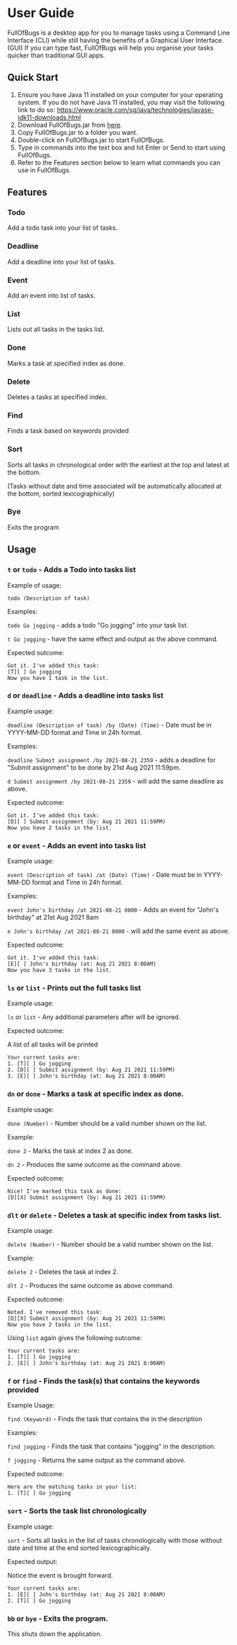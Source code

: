 # User Guide

FullOfBugs is a desktop app for you to manage tasks using a Command Line Interface (CLI) while still having the benefits of a Graphical User Interface. (GUI) If you can type fast, FullOfBugs will help you organise your tasks quicker than traditional GUI apps.

## Quick Start

1. Ensure you have Java 11 installed on your computer for your operating system. If you do not have Java 11 installed, you may visit the following link to do so: https://www.oracle.com/sg/java/technologies/javase-jdk11-downloads.html
2. Download FullOfBugs.jar from [here](https://github.com/XXJJXJ/ip/releases).
3. Copy FullOfBugs.jar to a folder you want.
4. Double-click on FullOfBugs.jar to start FullOfBugs.
5. Type in commands into the text box and hit Enter or Send to start using FullOfBugs.
6. Refer to the Features section below to learn what commands you can use in FullOfBugs.

## Features 

### Todo

Add a todo task into your list of tasks.

### Deadline

Add a deadline into your list of tasks.

### Event

Add an event into list of tasks.

### List

Lists out all tasks in the tasks list.

### Done

Marks a task at specified index as done.

### Delete

Deletes a tasks at specified index.

### Find

Finds a task based on keywords provided

### Sort

Sorts all tasks in chronological order with the earliest at the top and latest at the bottom.

(Tasks without date and time associated will be automatically allocated at the bottom, sorted lexicographically)


### Bye

Exits the program


## Usage

### `t`  or  `todo` - Adds a Todo into tasks list 

Example of usage: 

`todo (Description of task)`

Examples:

`todo Go jogging` - adds a todo "Go jogging" into your task list.

`t Go jogging` - have the same effect and output as the above command.

Expected outcome:

```
Got it. I've added this task:
[T][ ] Go jogging
Now you have 1 task in the list.
```

### `d` or `deadline` - Adds a deadline into tasks list

Example usage:

`deadline (Description of task) /by (Date) (Time)` - Date must be in YYYY-MM-DD format and Time in 24h format.

Examples:

`deadline Submit assignment /by 2021-08-21 2359` - adds a deadline for "Submit assignment"
to be done by 21st Aug 2021 11:59pm.

`d Submit assignment /by 2021-08-21 2359` - will add the same deadline as above.

Expected outcome:

```
Got it. I've added this task:
[D][ ] Submit assignment (by: Aug 21 2021 11:59PM)
Now you have 2 tasks in the list.
```



### `e` or `event` - Adds an event into tasks list

Example usage:

`event (Description of task) /at (Date) (Time)` - Date must be in YYYY-MM-DD format and Time in 24h format.

Examples:

`event John's birthday /at 2021-08-21 0800` - Adds an event for "John's birthday" at 21st Aug 2021 8am

`e John's birthday /at 2021-08-21 0800` - will add the same event as above.

Expected outcome:

```
Got it. I've added this task:
[E][ ] John's birthday (at: Aug 21 2021 8:00AM)
Now you have 3 tasks in the list.
```

### `ls` or `list` - Prints out the full tasks list

Example usage:

`ls` or `list` - Any additional parameters after will be ignored.

Expected outcome:

A list of all tasks will be printed
```
Your current tasks are:
1. [T][ ] Go jogging
2. [D][ ] Submit assignment (by: Aug 21 2021 11:59PM)
3. [E][ ] John's birthday (at: Aug 21 2021 8:00AM)
```


### `dn` or `done` - Marks a task at specific index as done.

Example usage:

`done (Number)` - Number should be a valid number shown on the list.

Example:

`done 2` - Marks the task at index 2 as done.

`dn 2` - Produces the same outcome as the command above.

Expected outcome:

```
Nice! I've marked this task as done:
[D][X] Submit assignment (by: Aug 21 2021 11:59PM)
```

### `dlt` or `delete` - Deletes a task at specific index from tasks list.

Example usage:

`delete (Number)` - Number should be a valid number shown on the list.

Example:

`delete 2` - Deletes the task at index 2.

`dlt 2` - Produces the same outcome as above command.

Expected outcome:

```
Noted. I've removed this task:
[D][X] Submit assignment (by: Aug 21 2021 11:59PM)
Now you have 2 tasks in the list.
```

Using `list` again gives the following outcome:

```
Your current tasks are:
1. [T][ ] Go jogging
2. [E][ ] John's birthday (at: Aug 21 2021 8:00AM)
```

### `f` or `find` - Finds the task(s) that contains the keywords provided

Example Usage:

`find (Keyword)` - Finds the task that contains the <Keyword> in the description 

Examples: 

`find jogging` - Finds the task that contains "jogging" in the description.

`f jogging` - Returns the same output as the command above.

Expected outcome:

```
Here are the matching tasks in your list:
1. [T][ ] Go jogging
```

### `sort` - Sorts the task list chronologically

Example usage:

`sort` - Sorts all tasks in the list of tasks chronologically with those without date and time at the end sorted lexicographically.

Expected output:

Notice the event is brought forward.

```
Your current tasks are:
1. [E][ ] John's birthday (at: Aug 21 2021 8:00AM)
2. [T][ ] Go jogging
```

### `bb` or `bye` - Exits the program.

This shuts down the application.
